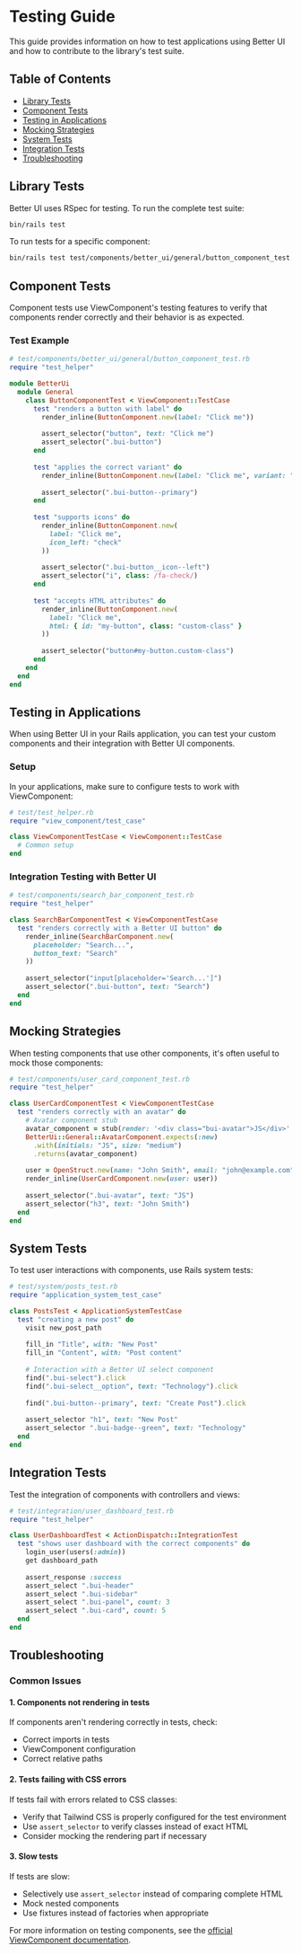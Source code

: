 # Testing Guide

This guide provides information on how to test applications using Better UI and how to contribute to the library's test suite.

## Table of Contents

- [Library Tests](#library-tests)
- [Component Tests](#component-tests)
- [Testing in Applications](#testing-in-applications)
- [Mocking Strategies](#mocking-strategies)
- [System Tests](#system-tests)
- [Integration Tests](#integration-tests)
- [Troubleshooting](#troubleshooting)

## Library Tests

Better UI uses RSpec for testing. To run the complete test suite:

```bash
bin/rails test
```

To run tests for a specific component:

```bash
bin/rails test test/components/better_ui/general/button_component_test.rb
```

## Component Tests

Component tests use ViewComponent's testing features to verify that components render correctly and their behavior is as expected.

### Test Example

```ruby
# test/components/better_ui/general/button_component_test.rb
require "test_helper"

module BetterUi
  module General
    class ButtonComponentTest < ViewComponent::TestCase
      test "renders a button with label" do
        render_inline(ButtonComponent.new(label: "Click me"))
        
        assert_selector("button", text: "Click me")
        assert_selector(".bui-button")
      end
      
      test "applies the correct variant" do
        render_inline(ButtonComponent.new(label: "Click me", variant: "primary"))
        
        assert_selector(".bui-button--primary")
      end
      
      test "supports icons" do
        render_inline(ButtonComponent.new(
          label: "Click me", 
          icon_left: "check"
        ))
        
        assert_selector(".bui-button__icon--left")
        assert_selector("i", class: /fa-check/)
      end
      
      test "accepts HTML attributes" do
        render_inline(ButtonComponent.new(
          label: "Click me",
          html: { id: "my-button", class: "custom-class" }
        ))
        
        assert_selector("button#my-button.custom-class")
      end
    end
  end
end
```

## Testing in Applications

When using Better UI in your Rails application, you can test your custom components and their integration with Better UI components.

### Setup

In your applications, make sure to configure tests to work with ViewComponent:

```ruby
# test/test_helper.rb
require "view_component/test_case"

class ViewComponentTestCase < ViewComponent::TestCase
  # Common setup
end
```

### Integration Testing with Better UI

```ruby
# test/components/search_bar_component_test.rb
require "test_helper"

class SearchBarComponentTest < ViewComponentTestCase
  test "renders correctly with a Better UI button" do
    render_inline(SearchBarComponent.new(
      placeholder: "Search...",
      button_text: "Search"
    ))
    
    assert_selector("input[placeholder='Search...']")
    assert_selector(".bui-button", text: "Search")
  end
end
```

## Mocking Strategies

When testing components that use other components, it's often useful to mock those components:

```ruby
# test/components/user_card_component_test.rb
require "test_helper"

class UserCardComponentTest < ViewComponentTestCase
  test "renders correctly with an avatar" do
    # Avatar component stub
    avatar_component = stub(render: '<div class="bui-avatar">JS</div>'.html_safe)
    BetterUi::General::AvatarComponent.expects(:new)
      .with(initials: "JS", size: "medium")
      .returns(avatar_component)
      
    user = OpenStruct.new(name: "John Smith", email: "john@example.com")
    render_inline(UserCardComponent.new(user: user))
    
    assert_selector(".bui-avatar", text: "JS")
    assert_selector("h3", text: "John Smith")
  end
end
```

## System Tests

To test user interactions with components, use Rails system tests:

```ruby
# test/system/posts_test.rb
require "application_system_test_case"

class PostsTest < ApplicationSystemTestCase
  test "creating a new post" do
    visit new_post_path
    
    fill_in "Title", with: "New Post"
    fill_in "Content", with: "Post content"
    
    # Interaction with a Better UI select component
    find(".bui-select").click
    find(".bui-select__option", text: "Technology").click
    
    find(".bui-button--primary", text: "Create Post").click
    
    assert_selector "h1", text: "New Post"
    assert_selector ".bui-badge--green", text: "Technology"
  end
end
```

## Integration Tests

Test the integration of components with controllers and views:

```ruby
# test/integration/user_dashboard_test.rb
require "test_helper"

class UserDashboardTest < ActionDispatch::IntegrationTest
  test "shows user dashboard with the correct components" do
    login_user(users(:admin))
    get dashboard_path
    
    assert_response :success
    assert_select ".bui-header"
    assert_select ".bui-sidebar"
    assert_select ".bui-panel", count: 3
    assert_select ".bui-card", count: 5
  end
end
```

## Troubleshooting

### Common Issues

#### 1. Components not rendering in tests

If components aren't rendering correctly in tests, check:

- Correct imports in tests
- ViewComponent configuration
- Correct relative paths

#### 2. Tests failing with CSS errors

If tests fail with errors related to CSS classes:

- Verify that Tailwind CSS is properly configured for the test environment
- Use `assert_selector` to verify classes instead of exact HTML
- Consider mocking the rendering part if necessary

#### 3. Slow tests

If tests are slow:

- Selectively use `assert_selector` instead of comparing complete HTML
- Mock nested components
- Use fixtures instead of factories when appropriate

For more information on testing components, see the [official ViewComponent documentation](https://viewcomponent.org/guide/testing.html). 
